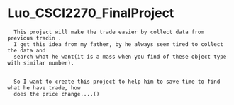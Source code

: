 # Luo_CSCI2270_FinalProject

      This project will make the trade easier by collect data from previous tradin . 
      I get this idea from my father, by he always seem tired to collect the data and 
      search what he want(it is a mass when you find of these object type with similar number).
      
      
      So I want to create this project to help him to save time to find what he have trade, how 
      does the price change....()
